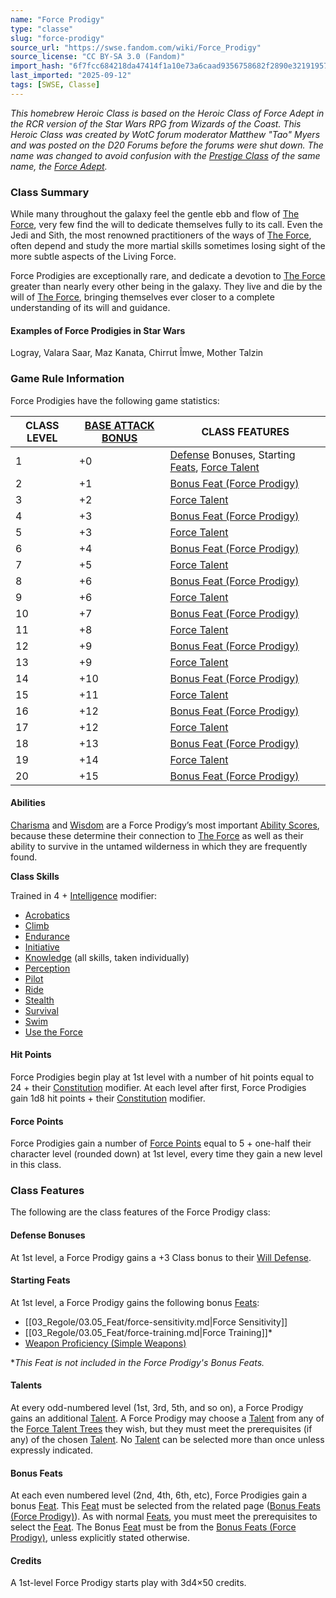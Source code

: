 ```yaml
---
name: "Force Prodigy"
type: "classe"
slug: "force-prodigy"
source_url: "https://swse.fandom.com/wiki/Force_Prodigy"
source_license: "CC BY-SA 3.0 (Fandom)"
import_hash: "6f7fcc684218da47414f1a10e73a6caad9356758682f2890e321919572ffff01"
last_imported: "2025-09-12"
tags: [SWSE, Classe]
---
```

*This homebrew Heroic Class is based on the Heroic Class of Force Adept in the RCR version of the Star Wars RPG from Wizards of the Coast. This Heroic Class was created by WotC forum moderator Matthew "Tao" Myers and was posted on the D20 Forums before the forums were shut down. The name was changed to avoid confusion with the [Prestige Class](https://swse.fandom.com/wiki/Prestige_Class) of the same name, the [Force Adept](https://swse.fandom.com/wiki/Force_Adept).* 
### Class Summary
While many throughout the galaxy feel the gentle ebb and flow of [The Force](https://swse.fandom.com/wiki/The_Force), very few find the will to dedicate themselves fully to its call. Even the Jedi and Sith, the most renowned practitioners of the ways of [The Force](https://swse.fandom.com/wiki/The_Force), often depend and study the more martial skills sometimes losing sight of the more subtle aspects of the Living Force.

Force Prodigies are exceptionally rare, and dedicate a devotion to [The Force](https://swse.fandom.com/wiki/The_Force) greater than nearly every other being in the galaxy. They live and die by the will of [The Force](https://swse.fandom.com/wiki/The_Force), bringing themselves ever closer to a complete understanding of its will and guidance.

#### **Examples of Force Prodigies in Star Wars**
Logray, Valara Saar, Maz Kanata, Chirrut Îmwe, Mother Talzin

### Game Rule Information
Force Prodigies have the following game statistics:

| CLASS LEVEL | [BASE ATTACK BONUS](https://swse.fandom.com/wiki/BASE_ATTACK_BONUS) | CLASS FEATURES |
| --- | --- | --- |
| 1 | <nowiki>+0</nowiki> | [Defense](https://swse.fandom.com/wiki/Defense) Bonuses, Starting [Feats](https://swse.fandom.com/wiki/Feats), [Force Talent](https://swse.fandom.com/wiki/Force_Talent) |
| 2 | <nowiki>+1</nowiki> | [Bonus Feat (Force Prodigy)](https://swse.fandom.com/wiki/Bonus_Feat_(Force_Prodigy)) |
| 3 | <nowiki>+2</nowiki> | [Force Talent](https://swse.fandom.com/wiki/Force_Talent) |
| 4 | <nowiki>+3</nowiki> | [Bonus Feat (Force Prodigy)](https://swse.fandom.com/wiki/Bonus_Feat_(Force_Prodigy)) |
| 5 | <nowiki>+3</nowiki> | [Force Talent](https://swse.fandom.com/wiki/Force_Talent) |
| 6 | <nowiki>+4</nowiki> | [Bonus Feat (Force Prodigy)](https://swse.fandom.com/wiki/Bonus_Feat_(Force_Prodigy)) |
| 7 | <nowiki>+5</nowiki> | [Force Talent](https://swse.fandom.com/wiki/Force_Talent) |
| 8 | <nowiki>+6</nowiki> | [Bonus Feat (Force Prodigy)](https://swse.fandom.com/wiki/Bonus_Feat_(Force_Prodigy)) |
| 9 | <nowiki>+6</nowiki> | [Force Talent](https://swse.fandom.com/wiki/Force_Talent) |
| 10 | <nowiki>+7</nowiki> | [Bonus Feat (Force Prodigy)](https://swse.fandom.com/wiki/Bonus_Feat_(Force_Prodigy)) |
| 11 | <nowiki>+8</nowiki> | [Force Talent](https://swse.fandom.com/wiki/Force_Talent) |
| 12 | <nowiki>+9</nowiki> | [Bonus Feat (Force Prodigy)](https://swse.fandom.com/wiki/Bonus_Feat_(Force_Prodigy)) |
| 13 | <nowiki>+9</nowiki> | [Force Talent](https://swse.fandom.com/wiki/Force_Talent) |
| 14 | <nowiki>+10</nowiki> | [Bonus Feat (Force Prodigy)](https://swse.fandom.com/wiki/Bonus_Feat_(Force_Prodigy)) |
| 15 | <nowiki>+11</nowiki> | [Force Talent](https://swse.fandom.com/wiki/Force_Talent) |
| 16 | <nowiki>+12</nowiki> | [Bonus Feat (Force Prodigy)](https://swse.fandom.com/wiki/Bonus_Feat_(Force_Prodigy)) |
| 17 | <nowiki>+12</nowiki> | [Force Talent](https://swse.fandom.com/wiki/Force_Talent) |
| 18 | <nowiki>+13</nowiki> | [Bonus Feat (Force Prodigy)](https://swse.fandom.com/wiki/Bonus_Feat_(Force_Prodigy)) |
| 19 | <nowiki>+14</nowiki> | [Force Talent](https://swse.fandom.com/wiki/Force_Talent) |
| 20 | <nowiki>+15</nowiki> | [Bonus Feat (Force Prodigy)](https://swse.fandom.com/wiki/Bonus_Feat_(Force_Prodigy)) |

#### **Abilities**
[Charisma](https://swse.fandom.com/wiki/Charisma) and [Wisdom](https://swse.fandom.com/wiki/Wisdom) are a Force Prodigy’s most important [Ability Scores](https://swse.fandom.com/wiki/Ability_Scores), because these determine their connection to [The Force](https://swse.fandom.com/wiki/The_Force) as well as their ability to survive in the untamed wilderness in which they are frequently found.

**Class Skills**

Trained in 4 + [Intelligence](https://swse.fandom.com/wiki/Intelligence) modifier:
- [Acrobatics](https://swse.fandom.com/wiki/Acrobatics)
- [Climb](https://swse.fandom.com/wiki/Climb)
- [Endurance](https://swse.fandom.com/wiki/Endurance)
- [Initiative](https://swse.fandom.com/wiki/Initiative)
- [Knowledge](https://swse.fandom.com/wiki/Knowledge) (all skills, taken individually)
- [Perception](https://swse.fandom.com/wiki/Perception)
- [Pilot](https://swse.fandom.com/wiki/Pilot)
- [Ride](https://swse.fandom.com/wiki/Ride)
- [Stealth](https://swse.fandom.com/wiki/Stealth)
- [Survival](https://swse.fandom.com/wiki/Survival)
- [Swim](https://swse.fandom.com/wiki/Swim)
- [Use the Force](https://swse.fandom.com/wiki/Use_the_Force)

#### **Hit Points**
Force Prodigies begin play at 1st level with a number of hit points equal to 24 + their [Constitution](https://swse.fandom.com/wiki/Constitution) modifier. At each level after first, Force Prodigies gain 1d8 hit points + their [Constitution](https://swse.fandom.com/wiki/Constitution) modifier.

#### **Force Points**
Force Prodigies gain a number of [Force Points](https://swse.fandom.com/wiki/Force_Points) equal to 5 + one-half their character level (rounded down) at 1st level, every time they gain a new level in this class.

### Class Features
The following are the class features of the Force Prodigy class:

#### **Defense Bonuses**
At 1st level, a Force Prodigy gains a +3 Class bonus to their [Will Defense](https://swse.fandom.com/wiki/Will_Defense).

#### **Starting Feats**
At 1st level, a Force Prodigy gains the following bonus [Feats](https://swse.fandom.com/wiki/Feats):

- [[03_Regole/03.05_Feat/force-sensitivity.md|Force Sensitivity]]
- [[03_Regole/03.05_Feat/force-training.md|Force Training]]*
- [Weapon Proficiency (Simple Weapons)](https://swse.fandom.com/wiki/Weapon_Proficiency_(Simple_Weapons))

**This Feat is not included in the Force Prodigy's Bonus Feats.*

#### **Talents**
At every odd-numbered level (1st, 3rd, 5th, and so on), a Force Prodigy gains an additional [Talent](https://swse.fandom.com/wiki/Talent). A Force Prodigy may choose a [Talent](https://swse.fandom.com/wiki/Talent) from any of the [Force Talent Trees](https://swse.fandom.com/wiki/Force_Talent_Trees) they wish, but they must meet the prerequisites (if any) of the chosen [Talent](https://swse.fandom.com/wiki/Talent). No [Talent](https://swse.fandom.com/wiki/Talent) can be selected more than once unless expressly indicated.

#### **Bonus Feats**
At each even numbered level (2nd, 4th, 6th, etc), Force Prodigies gain a bonus [Feat](https://swse.fandom.com/wiki/Feat). This [Feat](https://swse.fandom.com/wiki/Feat) must be selected from the related page ([Bonus Feats (Force Prodigy)](https://swse.fandom.com/wiki/Bonus_Feats_(Force_Prodigy))). As with normal [Feats](https://swse.fandom.com/wiki/Feats), you must meet the prerequisites to select the [Feat](https://swse.fandom.com/wiki/Feat). The Bonus [Feat](https://swse.fandom.com/wiki/Feat) must be from the [Bonus Feats (Force Prodigy)](https://swse.fandom.com/wiki/Bonus_Feats_(Force_Prodigy)), unless explicitly stated otherwise.
#### **Credits**
A 1st-level Force Prodigy starts play with 3d4×50 credits.